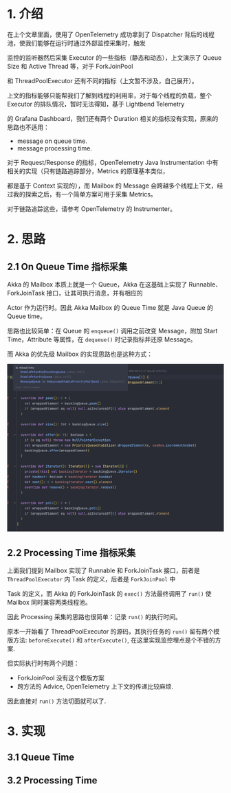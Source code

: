 # 1. 介绍

在上个文章里面，使用了 OpenTelemetry 成功拿到了 Dispatcher 背后的线程池，使我们能够在运行时通过外部监控采集时，触发

监控的监听器然后采集 Executor 的一些指标（静态和动态），上文演示了 Queue Size 和 Active Thread 等，对于 ForkJoinPool

和 ThreadPoolExecutor 还有不同的指标（上文暂不涉及，自己展开）。

上文的指标能够只能帮我们了解到线程的利用率，对于每个线程的负载，整个 Executor 的排队情况，暂时无法得知，基于 Lightbend Telemetry

的 Grafana Dashboard，我们还有两个 Duration 相关的指标没有实现，原来的思路也不适用：

- message on queue time.
- message processing time.

对于 Request/Response 的指标，OpenTelemetry Java Instrumentation 中有相关的实现（只有链路追踪部分，Metrics 的原理基本类似，

都是基于  Context 实现的），而 Mailbox 的 Message 会跨越多个线程上下文，经过我的探索之后，有一个简单方案可用于采集 Metrics。

对于链路追踪这些，请参考 OpenTelemetry 的 Instrumenter。

# 2. 思路


## 2.1 On Queue Time 指标采集

Akka 的 Mailbox 本质上就是一个 Queue，Akka 在这基础上实现了 Runnable、ForkJoinTask 接口，让其可执行消息，并有相应的

Actor 作为运行时。因此 Akka Mailbox 的 Queue Time 就是 Java Queue 的 Queue time。

思路也比较简单：在 Queue 的 `enqueue()` 调用之前改变 Message，附加 Start Time，Attribute 等属性，在 `dequeue()` 时记录指标并还原 Message。

而 Akka 的优先级 Mailbox 的实现思路也是这种方式：

![priority_mailbox](/img/priority_mailbox.png)

## 2.2 Processing Time 指标采集

上面我们提到 Mailbox 实现了 Runnable 和 ForkJoinTask 接口，前者是 `ThreadPoolExecutor` 内 Task 的定义，后者是 `ForkJoinPool` 中

Task 的定义，而 Akka 的 ForkJoinTask 的 `exec()` 方法最终调用了 `run()` 使 Mailbox 同时兼容两类线程池。

因此 Processing 采集的思路也很简单：记录 `run()` 的执行时间。

原本一开始看了 ThreadPoolExecutor 的源码，其执行任务的 `run()` 留有两个模版方法: `beforeExecute()` 和 `afterExecute()`, 在这里实现监控埋点是个不错的方案.

但实际执行时有两个问题：

- ForkJoinPool 没有这个模版方案
- 跨方法的 Advice, OpenTelemetry 上下文的传递比较麻烦.

因此直接对 `run()` 方法切面就可以了.


# 3. 实现

## 3.1 Queue Time


## 3.2 Processing Time

